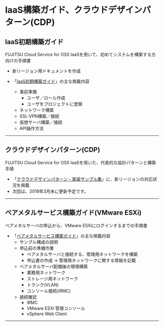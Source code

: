 # IaaS構築ガイド、クラウドデザインパターン(CDP)  

## IaaS初期構築ガイド  

FUJITSU Cloud Service for OSS IaaSを用いて、初めてシステムを構築する方向けの手順書  

- 新リージョン用ドキュメントを作成  

- 「[IaaS初期構築ガイド](https://doc.cloud.global.fujitsu.com/lib/iaas/jp/initial_guide/index.html)」の主な掲載内容  
    - 事前準備  
        - ユーザ／ロール作成  
        - ユーザをプロジェクトに登録  
    - ネットワーク構築  
    - SSL-VPN構築／接続  
    - 仮想サーバ構築／接続  
    - API操作方法  


---

## クラウドデザインパターン(CDP)  

FUJITSU Cloud Service for OSS IaaSを用いた、代表的な設計パターンと構築手順  

- 「[クラウドデザインパターン・実装サンプル集](https://doc.cloud.global.fujitsu.com/lib/iaas/jp/cdp/index.html)」に、新リージョンの対応状況を掲載  
- 次回は、2019年3月末に更新予定です。


---

## ベアメタルサービス構築ガイド(VMware ESXi)  

ベアメタルサーバの申込から、VMware ESXiにログインするまでの手順書  

- 「[ベアメタルサービス構築ガイド](https://doc.cloud.global.fujitsu.com/lib/iaas/jp/baremetal_inst_guide/index.html)」の主な掲載内容  
    - サンプル構成の説明  
    - 申込前の準備作業  
        - ベアメタルサーバと接続する、管理用ネットワークを構築  
        - 申込書の作成 → 管理用ネットワークに関する情報を記載  
    - ベアメタルサーバ配備後の環境構築  
        - 業務用ネットワーク  
        - ストレージ用ネットワーク  
        - トランク(VLAN)  
        - コンソール接続(iRMC)  
    - 接続確認  
        - iRMC  
        - VMware ESXi 管理コンソール  
        - vSphere Web Client  


---
